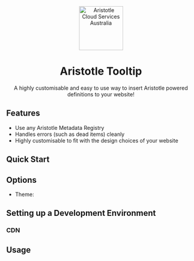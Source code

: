 <div align="center">
  <img alt="Aristotle Cloud Services Australia" src="https://brand.aristotlemetadata.com/images/pngs/base/base.256.png" height="117" />
</div>
<div align="center">
  <h1>Aristotle Tooltip</h1>
  <p>A highly customisable and easy to use way to insert Aristotle powered definitions to your website!</p>
</div>

## Features  
- Use any Aristotle Metadata Registry
- Handles errors (such as dead items) cleanly
- Highly customisable to fit with the design choices of your website
## Quick Start

## Options
- Theme:

## Setting up a Development Environment

### CDN

## Usage
